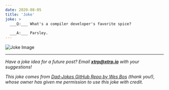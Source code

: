 ```yaml
---
date: 2020-08-05
title: 'Joke'
joke: >
  ___Q:___ What's a compiler developer's favorite spice?
  
  ___A:___ Parsley.
---
```


![Joke Image](https://private.xtrp.io/projects/DailyDeveloperJokes/public_image_server/images/5e1259118e11e.png)

---
*Have a joke idea for a future post? Email **[xtrp@xtrp.io](mailto:xtrp@xtrp.io)** with your suggestions!*

*This joke comes from [Dad-Jokes GitHub Repo by Wes Bos](https://github.com/wesbos/dad-jokes) (thank you!), whose owner has given me permission to use this joke with credit.*

<!-- 
Joke text:
**Q:** What's a compiler developer's favorite spice?

**A:** Parsley.
 -->

